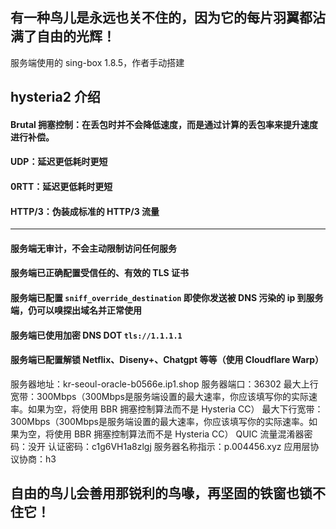 ## 有一种鸟儿是永远也关不住的，因为它的每片羽翼都沾满了自由的光辉！

服务端使用的 sing-box 1.8.5，作者手动搭建

## hysteria2 介绍
#### Brutal 拥塞控制：在丢包时并不会降低速度，而是通过计算的丢包率来提升速度进行补偿。
#### UDP：延迟更低耗时更短
#### 0RTT：延迟更低耗时更短
#### HTTP/3：伪装成标准的 HTTP/3 流量
---------
#### 服务端无审计，不会主动限制访问任何服务
#### 服务端已正确配置受信任的、有效的 TLS 证书
#### 服务端已配置 ```sniff_override_destination``` 即使你发送被 DNS 污染的 ip 到服务端，仍可以嗅探出域名并正常使用
#### 服务端已使用加密 DNS DOT ```tls://1.1.1.1 ```
#### 服务端已配置解锁 Netflix、Diseny+、Chatgpt 等等（使用 Cloudflare Warp）

服务器地址：kr-seoul-oracle-b0566e.ip1.shop
服务器端口：36302
最大上行宽带：300Mbps（300Mbps是服务端设置的最大速率，你应该填写你的实际速率。如果为空，将使用 BBR 拥塞控制算法而不是 Hysteria CC）
最大下行宽带：300Mbps（300Mbps是服务端设置的最大速率，你应该填写你的实际速率。如果为空，将使用 BBR 拥塞控制算法而不是 Hysteria CC）
QUIC 流量混淆器密码：没开
认证密码：c1g6VH1a8zlgj
服务器名称指示：p.004456.xyz
应用层协议协商：h3





## 自由的鸟儿会善用那锐利的鸟喙，再坚固的铁窗也锁不住它！
